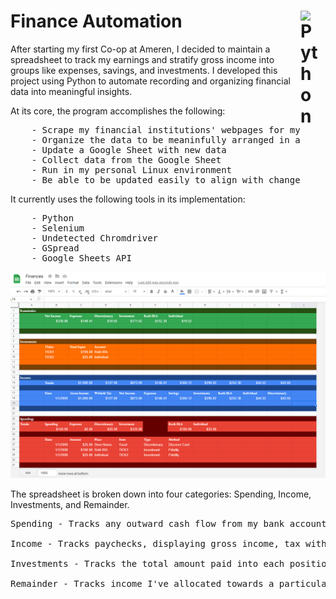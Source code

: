# Finance Automation <img align="right" alt="Python" width="30px" style="padding-right:10px;" src="https://cdn.jsdelivr.net/gh/devicons/devicon/icons/python/python-plain.svg" />

After starting my first Co-op at Ameren, I decided to maintain a spreadsheet to track my earnings and stratify gross income into groups like expenses, savings, and investments. I developed this project using Python to automate recording and organizing financial data into meaningful insights.

At its core, the program accomplishes the following:
<pre>
    - Scrape my financial institutions' webpages for my personal income and spending data
    - Organize the data to be meaninfully arranged in a Google Sheet
    - Update a Google Sheet with new data
    - Collect data from the Google Sheet
    - Run in my personal Linux environment
    - Be able to be updated easily to align with changes in financial institutions and/or their websites   
</pre>
It currently uses the following tools in its implementation:
<pre>
    - Python
    - Selenium
    - Undetected Chromdriver
    - GSpread
    - Google Sheets API
</pre>
  
  ![Google Sheet](worksheet_screenshot.png)
  
The spreadsheet is broken down into four categories: Spending, Income, Investments, and Remainder.
  <pre>
Spending - Tracks any outward cash flow from my bank account. Total spending is broken down into expenses, investment, and discretionary spending. Each purchase is recorded with the date, amount, place, item (websites tend to give merely categorical data i.e. 'Restaurants' from Domino's but not 'Pizza'), type, and method.
      
Income - Tracks paychecks, displaying gross income, tax witholdings, net income, and the proportion of net income I've elected to partition into expenses, savings, investment accounts, and discretionary spending.
      
Investments - Tracks the total amount paid into each position, and the account it was purchased under. This section could evolve into a whole development of its own, but in the short term will simply show the amount invested and current value of each position.
      
Remainder - Tracks income I've allocated towards a particular category that has yet to be spent. Quickly shows exactly how much money is left in my budget for each category.
</pre>    
  


